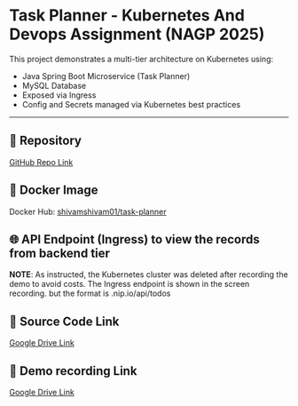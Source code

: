 # Task Planner - Kubernetes And Devops Assignment (NAGP 2025)

This project demonstrates a multi-tier architecture on Kubernetes using:
- Java Spring Boot Microservice (Task Planner)
- MySQL Database
- Exposed via Ingress
- Config and Secrets managed via Kubernetes best practices

---

## 📂 Repository
[GitHub Repo Link](https://github.com/shivamsharma01/task-planner)

## 🐳 Docker Image
Docker Hub: [shivamshivam01/task-planner](https://hub.docker.com/r/shivamshivam01/task-planner)

## 🌐 API Endpoint (Ingress) to view the records from backend tier
**NOTE**: As instructed, the Kubernetes cluster was deleted after recording the demo to avoid costs. The Ingress endpoint is shown in the screen recording.
but the format is <External-IP>.nip.io/api/todos

## 📂 Source Code Link
[Google Drive Link](https://github.com/shivamsharma01/task-planner)

## 📂 Demo recording Link
[Google Drive Link](https://github.com/shivamsharma01/task-planner)
